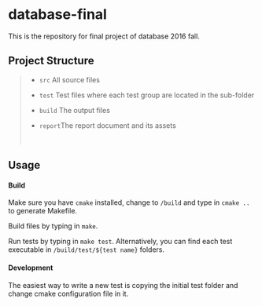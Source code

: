 
database-final
==============

This is the repository for final project of database 2016 fall.

## Project Structure

> * `src` All source files
>
> * `test` Test files where each test group are located in the sub-folder
>
> * `build` The output files
>
> * `report`The report document and its assets
>
>   ​

## Usage

#### Build

Make sure you have `cmake` installed, change to `/build` and type in `cmake ..` to generate Makefile.

Build files by typing in `make`.

Run tests by typing in `make test`. Alternatively, you can find each test executable in `/build/test/${test name}` folders.

#### Development

The easiest way to write a new test is copying the initial test folder and change cmake configuration file in it.